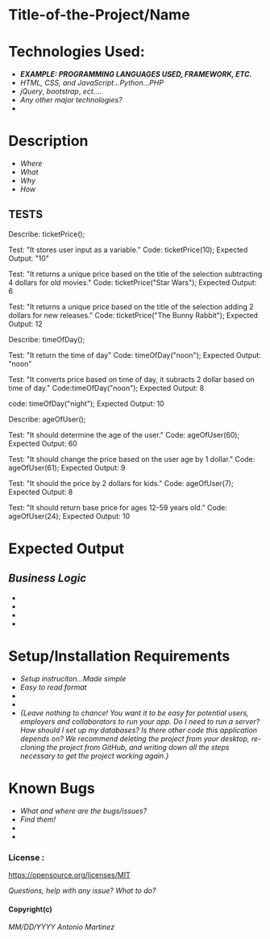 

# **Title-of-the-Project/Name**

# Technologies Used:
 * ***EXAMPLE: PROGRAMMING LANGUAGES USED, FRAMEWORK, ETC.***
 * _HTML,_ _CSS,_ _and_ _JavaScript...Python...PHP_
 * _jQuery_, _bootstrap_, _ect_....
 * _Any other major technologies?_
 *

 # Description
 * _Where_
 * _What_
 * _Why_
 * _How_

## TESTS 
Describe: ticketPrice(); 

Test: "It stores user input as a variable."
Code: ticketPrice(10);
Expected Output: "10"

Test: "It returns a unique price based on the title of the selection subtracting 4 dollars for old movies."
Code: ticketPrice("Star Wars");
Expected Output: 6

Test: "It returns a unique price based on the title of the selection adding 2 dollars for new releases."
Code: ticketPrice("The Bunny Rabbit");
Expected Output: 12

Describe: timeOfDay();

Test: "It return the time of day"
Code: timeOfDay("noon");
Expected Output: "noon"

Test: "It converts price based on time of day, it subracts 2 dollar based on time of day."
Code:timeOfDay("noon");
Expected Output: 8

code: timeOfDay("night");
Expected Output: 10

Describe: ageOfUser();

Test: "It should determine the age of the user."
Code: ageOfUser(60);
Expected Output: 60

Test: "It should change the price based on the user age by 1 dollar."
Code: ageOfUser(61);
Expected Output: 9

Test: "It should the price by 2 dollars for kids."
Code: ageOfUser(7);
Expected Output: 8

Test: "It should return base price for ages 12-59 years old."
Code: ageOfUser(24);
Expected Output: 10

# Expected Output




















## *Business Logic*
* 
* 
*  
*  
 # Setup/Installation Requirements
* _Setup instruciton...Made simple_
* _Easy to read format_
*
* 
* _{Leave nothing to chance! You want it to be easy for potential users, employers and collaborators to run your app. Do I need to run a server? How should I set up my databases? Is there other code this application depends on? We recommend deleting the project from your desktop, re-cloning the project from GitHub, and writing down all the steps necessary to get the project working again.}_


 # Known Bugs
* _What and where are the bugs/issues?_
* _Find them!_
*
*

 ### License :
https://opensource.org/licenses/MIT 

 _Questions, help with any issue? What to do?_


 #### Copyright(c)
*MM/DD/YYYY Antonio Martinez*